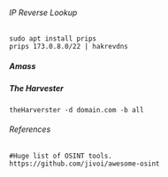 ###### IP Reverse Lookup
```
sudo apt install prips
prips 173.0.8.0/22 | hakrevdns
```

##### Amass

##### The Harvester
```
theHarverster -d domain.com -b all
```

###### References
```
#Huge list of OSINT tools.
https://github.com/jivoi/awesome-osint
```